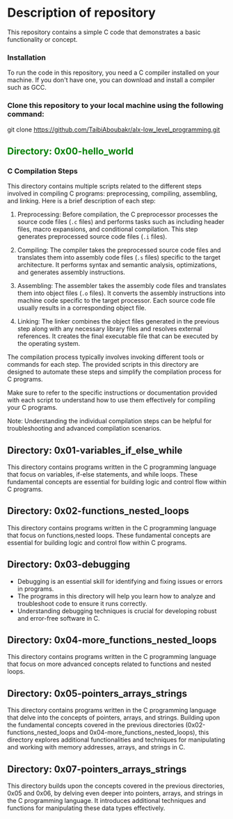 # Description of repository
This repository contains a simple C code that demonstrates a basic functionality or concept.
### Installation
To run the code in this repository, you need a C compiler installed on your machine. If you don't have one, you can download and install a compiler such as GCC.

### Clone this repository to your local machine using the following command:

git clone https://github.com/TaibiAboubakr/alx-low_level_programming.git

## <span style="color: green;">Directory: 0x00-hello_world</span> 
### C Compilation Steps

This directory contains multiple scripts related to the different steps involved in compiling C programs: preprocessing, compiling, assembling, and linking. Here is a brief description of each step:

1. Preprocessing: Before compilation, the C preprocessor processes the source code files (`.c` files) and performs tasks such as including header files, macro expansions, and conditional compilation. This step generates preprocessed source code files (`.i` files).

2. Compiling: The compiler takes the preprocessed source code files and translates them into assembly code files (`.s` files) specific to the target architecture. It performs syntax and semantic analysis, optimizations, and generates assembly instructions.

3. Assembling: The assembler takes the assembly code files and translates them into object files (`.o` files). It converts the assembly instructions into machine code specific to the target processor. Each source code file usually results in a corresponding object file.

4. Linking: The linker combines the object files generated in the previous step along with any necessary library files and resolves external references. It creates the final executable file that can be executed by the operating system.

The compilation process typically involves invoking different tools or commands for each step. The provided scripts in this directory are designed to automate these steps and simplify the compilation process for C programs.

Make sure to refer to the specific instructions or documentation provided with each script to understand how to use them effectively for compiling your C programs.

Note: Understanding the individual compilation steps can be helpful for troubleshooting and advanced compilation scenarios.

## Directory: 0x01-variables_if_else_while
This directory contains programs written in the C programming language that focus on variables, if-else statements, and while loops. These fundamental concepts are essential for building logic and control flow within C programs.

## Directory:  0x02-functions_nested_loops
This directory contains programs written in the C programming language that focus on functions,nested loops. These fundamental concepts are essential for building logic and control flow within C programs.

## Directory: 0x03-debugging
- Debugging is an essential skill for identifying and fixing issues or errors in programs. 
- The programs in this directory will help you learn how to analyze and troubleshoot code to ensure it runs correctly. 
- Understanding debugging techniques is crucial for developing robust and error-free software in C.

## Directory: 0x04-more_functions_nested_loops
This directory contains programs written in the C programming language that focus on more advanced concepts related to functions and nested loops.

## Directory: 0x05-pointers_arrays_strings

This directory contains programs written in the C programming language that delve into the concepts of pointers, arrays, and strings. Building upon the fundamental concepts covered in the previous directories (0x02-functions_nested_loops and 0x04-more_functions_nested_loops), this directory explores additional functionalities and techniques for manipulating and working with memory addresses, arrays, and strings in C.

## Directory: 0x07-pointers_arrays_strings

This directory builds upon the concepts covered in the previous directories, 0x05 and 0x06, by delving even deeper into pointers, arrays, and strings in the C programming language. It introduces additional techniques and functions for manipulating these data types effectively.
